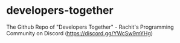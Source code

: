 # developers-together
The Github Repo of "Developers Together" - Rachit's Programming Community on Discord (https://discord.gg/YWcSw9mYHg)
